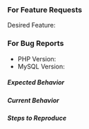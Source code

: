 ### For Feature Requests

Desired Feature:

### For Bug Reports

* PHP Version:
* MySQL Version:

##### Expected Behavior



##### Current Behavior



##### Steps to Reproduce

